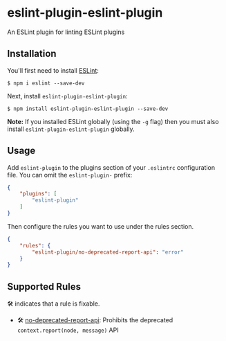 # eslint-plugin-eslint-plugin

An ESLint plugin for linting ESLint plugins

## Installation

You'll first need to install [ESLint](http://eslint.org):

```
$ npm i eslint --save-dev
```

Next, install `eslint-plugin-eslint-plugin`:

```
$ npm install eslint-plugin-eslint-plugin --save-dev
```

**Note:** If you installed ESLint globally (using the `-g` flag) then you must also install `eslint-plugin-eslint-plugin` globally.

## Usage

Add `eslint-plugin` to the plugins section of your `.eslintrc` configuration file. You can omit the `eslint-plugin-` prefix:

```json
{
    "plugins": [
        "eslint-plugin"
    ]
}
```


Then configure the rules you want to use under the rules section.

```json
{
    "rules": {
        "eslint-plugin/no-deprecated-report-api": "error"
    }
}
```

## Supported Rules

🛠 indicates that a rule is fixable.

* 🛠 [no-deprecated-report-api](https://github.com/not-an-aardvark/eslint-plugin-eslint-plugin/blob/master/docs/rules/no-deprecated-report-api.md): Prohibits the deprecated `context.report(node, message)` API
